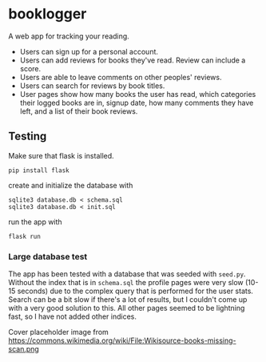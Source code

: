 # booklogger
A web app for tracking your reading.

- Users can sign up for a personal account.
- Users can add reviews for books they've read. Review can include a score.
- Users are able to leave comments on other peoples' reviews.
- Users can search for reviews by book titles.
- User pages show how many books the user has read, which categories their logged books are in, signup date, how many comments they have left, and a list of their book reviews.

## Testing

Make sure that flask is installed.
```
pip install flask
```

create and initialize the database with
```
sqlite3 database.db < schema.sql
sqlite3 database.db < init.sql
```

run the app with
```
flask run
```

### Large database test

The app has been tested with a database that was seeded with `seed.py`. Without the index that is in `schema.sql` the profile pages were very slow (10-15 seconds) due to the complex query that is performed for the user stats. Search can be a bit slow if there's a lot of results, but I couldn't come up with a very good solution to this. All other pages seemed to be lightning fast, so I have not added other indices.


Cover placeholder image from https://commons.wikimedia.org/wiki/File:Wikisource-books-missing-scan.png